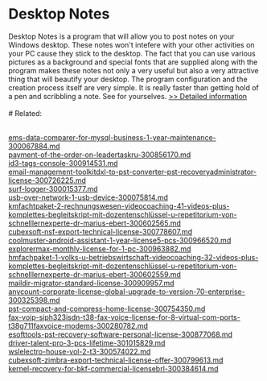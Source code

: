 # Desktop Notes
Desktop Notes is a program that will allow you to post notes on your Windows desktop. These notes won't intefere with your other activities on your PC cause they stick to the desktop. The fact that you can use various pictures as a background and special fonts that are supplied along with the program makes these notes not only a very useful but also a very attractive thing that will beautify your desktop. The program configuration and the creation process itself are very simple. It is really faster than getting hold of a pen and scribbling a note. See for yourselves.
[>> Detailed information](https://secure.shareit.com/shareit/product.html?productid=181107&affiliateid=200057808)<br/><br/># Related:

<br />[ems-data-comparer-for-mysql-business-1-year-maintenance-300067884.md](https://github.com/downloadplanet/downloadplanet/blob/main/ems-data-comparer-for-mysql-business-1-year-maintenance-300067884.md)<br />[payment-of-the-order-on-leadertaskru-300856170.md](https://github.com/downloadplanet/downloadplanet/blob/main/payment-of-the-order-on-leadertaskru-300856170.md)<br />[id3-tags-console-300914531.md](https://github.com/downloadplanet/downloadplanet/blob/main/id3-tags-console-300914531.md)<br />[email-management-toolkitdxl-to-pst-converter-pst-recoveryadministrator-license-300726225.md](https://github.com/downloadplanet/downloadplanet/blob/main/email-management-toolkitdxl-to-pst-converter-pst-recoveryadministrator-license-300726225.md)<br />[surf-logger-300015377.md](https://github.com/downloadplanet/downloadplanet/blob/main/surf-logger-300015377.md)<br />[usb-over-network-1-usb-device-300075814.md](https://github.com/downloadplanet/downloadplanet/blob/main/usb-over-network-1-usb-device-300075814.md)<br />[kmfachtpaket-2-rechnungswesen-videocoaching-41-videos-plus-komplettes-begleitskript-mit-dozentenschlüssel-u-repetitorium-von-schnelllernexperte-dr-marius-ebert-300602565.md](https://github.com/downloadplanet/downloadplanet/blob/main/kmfachtpaket-2-rechnungswesen-videocoaching-41-videos-plus-komplettes-begleitskript-mit-dozentenschlüssel-u-repetitorium-von-schnelllernexperte-dr-marius-ebert-300602565.md)<br />[cubexsoft-nsf-export-technical-license-300778607.md](https://github.com/downloadplanet/downloadplanet/blob/main/cubexsoft-nsf-export-technical-license-300778607.md)<br />[coolmuster-android-assistant-1-year-license5-pcs-300966520.md](https://github.com/downloadplanet/downloadplanet/blob/main/coolmuster-android-assistant-1-year-license5-pcs-300966520.md)<br />[explorermax-monthly-license-for-1-pc-300963882.md](https://github.com/downloadplanet/downloadplanet/blob/main/explorermax-monthly-license-for-1-pc-300963882.md)<br />[hmfachpaket-1-volks-u-betriebswirtschaft-videocoaching-32-videos-plus-komplettes-begleitskript-mit-dozentenschlüssel-u-repetitorium-von-schnelllernexperte-dr-marius-ebert-300602559.md](https://github.com/downloadplanet/downloadplanet/blob/main/hmfachpaket-1-volks-u-betriebswirtschaft-videocoaching-32-videos-plus-komplettes-begleitskript-mit-dozentenschlüssel-u-repetitorium-von-schnelllernexperte-dr-marius-ebert-300602559.md)<br />[maildir-migrator-standard-license-300909957.md](https://github.com/downloadplanet/downloadplanet/blob/main/maildir-migrator-standard-license-300909957.md)<br />[anycount-corporate-license-global-upgrade-to-version-70-enterprise-300325398.md](https://github.com/downloadplanet/downloadplanet/blob/main/anycount-corporate-license-global-upgrade-to-version-70-enterprise-300325398.md)<br />[pst-compact-and-compress-home-license-300754350.md](https://github.com/downloadplanet/downloadplanet/blob/main/pst-compact-and-compress-home-license-300754350.md)<br />[fax-voip-siph323isdn-t38-fax-voice-license-for-8-virtual-com-ports-t38g711faxvoice-modems-300280782.md](https://github.com/downloadplanet/downloadplanet/blob/main/fax-voip-siph323isdn-t38-fax-voice-license-for-8-virtual-com-ports-t38g711faxvoice-modems-300280782.md)<br />[esofttools-pst-recovery-software-personal-license-300877068.md](https://github.com/downloadplanet/downloadplanet/blob/main/esofttools-pst-recovery-software-personal-license-300877068.md)<br />[driver-talent-pro-3-pcs-lifetime-301015829.md](https://github.com/downloadplanet/downloadplanet/blob/main/driver-talent-pro-3-pcs-lifetime-301015829.md)<br />[wslelectro-house-vol-2-t3-300574022.md](https://github.com/downloadplanet/downloadplanet/blob/main/wslelectro-house-vol-2-t3-300574022.md)<br />[cubexsoft-zimbra-export-technical-license-offer-300799613.md](https://github.com/downloadplanet/downloadplanet/blob/main/cubexsoft-zimbra-export-technical-license-offer-300799613.md)<br />[kernel-recovery-for-bkf-commercial-licensebrl-300384614.md](https://github.com/downloadplanet/downloadplanet/blob/main/kernel-recovery-for-bkf-commercial-licensebrl-300384614.md)